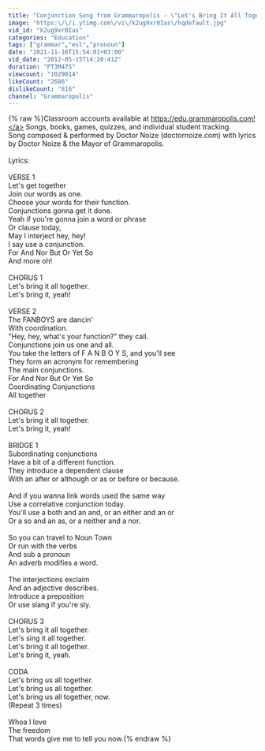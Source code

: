 ```yaml
---
title: "Conjunction Song from Grammaropolis - \"Let's Bring It All Together\""
image: "https:\/\/i.ytimg.com\/vi\/k2ug9xr0Ias\/hqdefault.jpg"
vid_id: "k2ug9xr0Ias"
categories: "Education"
tags: ["grammar","esl","pronoun"]
date: "2021-11-16T15:54:01+03:00"
vid_date: "2012-05-15T14:20:41Z"
duration: "PT3M47S"
viewcount: "1029014"
likeCount: "2686"
dislikeCount: "816"
channel: "Grammaropolis"
---
```

{% raw %}Classroom accounts available at <a rel="nofollow" target="blank" href="https://edu.grammaropolis.com!">https://edu.grammaropolis.com!</a> Songs, books, games, quizzes, and individual student tracking. <br />Song composed &amp; performed by Doctor Noize (doctornoize.com) with lyrics by Doctor Noize &amp; the Mayor of Grammaropolis.<br /><br />Lyrics:<br /><br />VERSE 1<br />Let's get together<br />Join our words as one.<br />Choose your words for their function.<br />Conjunctions gonna get it done.<br />Yeah if you're gonna join a word or phrase<br />Or clause today,<br />May I interject hey, hey!<br />I say use a conjunction.<br />For And Nor But Or Yet So<br />And more oh!     <br /><br />CHORUS 1<br />Let's bring it all together.<br />Let's bring it, yeah!<br /><br />VERSE 2<br />The FANBOYS are dancin'  <br />With coordination.<br />&quot;Hey, hey, what's your function?&quot; they call.<br />Conjunctions join us one and all.<br />You take the letters of F A N B O Y S, and you'll see<br />They form an acronym for remembering<br />The main conjunctions.<br />For And Nor But Or Yet So<br />Coordinating Conjunctions<br />All together<br /><br />CHORUS 2<br />Let's bring it all together.<br />Let's bring it, yeah!<br /><br />BRIDGE 1<br />Subordinating conjunctions<br />Have a bit of a different function.<br />They introduce a dependent clause<br />With an after or although or as or before or because. <br /><br />And if you wanna link words used the same way<br />Use a correlative conjunction today.<br />You'll use a both and an and, or an either and an or<br />Or a so and an as, or a neither and a nor.<br /><br />So you can travel to Noun Town<br />Or run with the verbs<br />And sub a pronoun<br />An adverb modifies a word.<br /><br />The interjections exclaim<br />And an adjective describes.<br />Introduce a preposition<br />Or use slang if you're sly.<br /><br />CHORUS 3<br />Let's bring it all together.<br />Let's sing it all together.<br />Let's bring it all together.<br />Let's bring it, yeah.<br /><br />CODA<br />Let's bring us all together.<br />Let's bring us all together.<br />Let's bring us all together, now.<br />(Repeat 3 times)<br /><br />Whoa I love<br />The freedom<br />That words give me to tell you now.{% endraw %}
